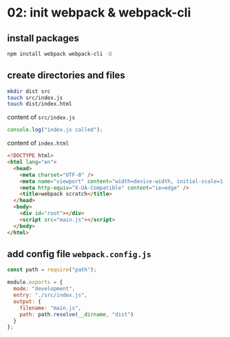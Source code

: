 # 02: init webpack & webpack-cli

## install packages

```bash
npm install webpack webpack-cli -D
```

## create directories and files

```bash
mkdir dist src
touch src/index.js
touch dist/index.html
```

content of `src/index.js`

```js
console.log("index.js called");
```

content of `index.html`

```html
<!DOCTYPE html>
<html lang="en">
  <head>
    <meta charset="UTF-8" />
    <meta name="viewport" content="width=device-width, initial-scale=1.0" />
    <meta http-equiv="X-UA-Compatible" content="ie=edge" />
    <title>webpack scratch</title>
  </head>
  <body>
    <div id="root"></div>
    <script src="main.js"></script>
  </body>
</html>
```

## add config file `webpack.config.js`

```js
const path = require("path");

module.exports = {
  mode: "development",
  entry: "./src/index.js",
  output: {
    filename: "main.js",
    path: path.resolve(__dirname, "dist")
  }
};
```
